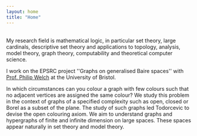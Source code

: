 ```yaml
---
layout: home
title: "Home"
---
```



<br>
My research field is mathematical logic, in particular set theory, large cardinals, descriptive set theory and applications to topology, analysis, model theory, graph theory, computability and theoretical computer science.

I work on the EPSRC project ''Graphs on generalised Baire spaces'' with <a href="https://people.maths.bris.ac.uk/~mapdw/">Prof. Philip Welch</a> at the University of Bristol.
<!--The project aims to understand the structure of large graphs that satisfy topological conditions.-->
In which circumstances can you colour a graph with few colours such that no adjacent vertices are assigned the same colour?
We study this problem in the context of graphs of a specified complexity such as open, closed or Borel as a subset of the plane.
The study of such graphs led Todorcevic to devise the open colouring axiom.
We aim to understand graphs and hypergraphs of finite and infinite dimension on large spaces.
These spaces appear naturally in set theory and model theory.

<!--This belong to a field with exciting connections with infinite combinatorics and large cardinals and applications to descriptive set theory and classification problems.-->
